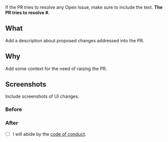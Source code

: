 If the PR tries to resolve any Open Issue, make sure to include the text.
**The PR tries to resolve #<ISSUE-NUMBER>.**

## What
Add a description about proposed changes addressed into the PR.

## Why
Add some context for the need of raising the PR.

## Screenshots
Include screenshots of UI changes.

### Before

### After

- [ ] I will abide by the [code of conduct](https://github.com/bhavik2936/speed-reader/blob/main/.github/CODE_OF_CONDUCT.md).
